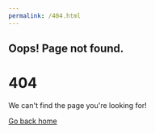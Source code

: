```yaml
---
permalink: /404.html
---
```


<!DOCTYPE html>
<html lang="en">
  <link rel="stylesheet" href="https://cdnjs.cloudflare.com/ajax/libs/font-awesome/5.13.0/css/all.min.css" />
  <link rel="stylesheet" href="404.css">
  <body>
    <div class="container">
      <h2>Oops! Page not found.</h2>
      <h1>404</h1>
      <p>We can't find the page you're looking for!</p>
      <a href="index.html"><i class="fas fa-home"></i> Go back home</a>
    </div>
  </body>
</html>
